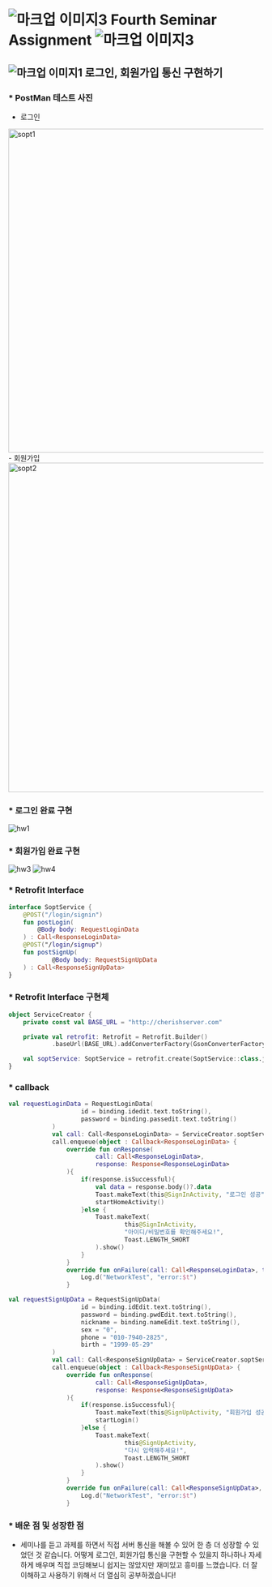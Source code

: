 # ![마크업 이미지3](https://user-images.githubusercontent.com/80473521/118394517-1e93bd80-b680-11eb-9fb1-a14cb453e3ba.jpg) Fourth Seminar Assignment ![마크업 이미지3](https://user-images.githubusercontent.com/80473521/118394517-1e93bd80-b680-11eb-9fb1-a14cb453e3ba.jpg)


## ![마크업 이미지1](https://user-images.githubusercontent.com/80473521/118394520-1fc4ea80-b680-11eb-9641-df4063f3f257.jpg) 로그인, 회원가입 통신 구현하기

### * PostMan 테스트 사진
- 로그인
<img width="639" alt="sopt1" src="https://user-images.githubusercontent.com/80473521/118395630-530a7800-b686-11eb-95f8-1f14599ab8fc.PNG">
- 회원가입
<img width="650" alt="sopt2" src="https://user-images.githubusercontent.com/80473521/118395632-53a30e80-b686-11eb-95da-1c1a0113e378.PNG">

### * 로그인 완료 구현

![hw1](https://user-images.githubusercontent.com/80473521/118397158-9fa58180-b68d-11eb-89cc-160ebcfdd233.jpg)


### * 회원가입 완료 구현

![hw3](https://user-images.githubusercontent.com/80473521/118397159-9fa58180-b68d-11eb-963f-f39b363413e8.jpg)
![hw4](https://user-images.githubusercontent.com/80473521/118397157-9f0ceb00-b68d-11eb-95e0-4006a5d225ca.jpg)

### * Retrofit Interface
```kotlin
interface SoptService {
    @POST("/login/signin")
    fun postLogin(
        @Body body: RequestLoginData
    ) : Call<ResponseLoginData>
    @POST("/login/signup")
    fun postSignUp(
            @Body body: RequestSignUpData
    ) : Call<ResponseSignUpData>
}
```
### * Retrofit Interface 구현체
```kotlin
object ServiceCreator {
    private const val BASE_URL = "http://cherishserver.com"

    private val retrofit: Retrofit = Retrofit.Builder()
            .baseUrl(BASE_URL).addConverterFactory(GsonConverterFactory.create()).build()

    val soptService: SoptService = retrofit.create(SoptService::class.java)
}
```
### * callback
```kotlin
val requestLoginData = RequestLoginData(
                    id = binding.idedit.text.toString(),
                    password = binding.passedit.text.toString()
            )
            val call: Call<ResponseLoginData> = ServiceCreator.soptService.postLogin(requestLoginData)
            call.enqueue(object : Callback<ResponseLoginData> {
                override fun onResponse(
                        call: Call<ResponseLoginData>,
                        response: Response<ResponseLoginData>
                ){
                    if(response.isSuccessful){
                        val data = response.body()?.data
                        Toast.makeText(this@SignInActivity, "로그인 성공", Toast.LENGTH_SHORT).show()
                        startHomeActivity()
                    }else {
                        Toast.makeText(
                                this@SignInActivity,
                                "아이디/비밀번호를 확인해주세요!",
                                Toast.LENGTH_SHORT
                        ).show()
                    }
                }
                override fun onFailure(call: Call<ResponseLoginData>, t:Throwable){
                    Log.d("NetworkTest", "error:$t")
                }
```
``` kotlin
val requestSignUpData = RequestSignUpData(
                    id = binding.idEdit.text.toString(),
                    password = binding.pwdEdit.text.toString(),
                    nickname = binding.nameEdit.text.toString(),
                    sex = "0",
                    phone = "010-7940-2825",
                    birth = "1999-05-29"
            )
            val call: Call<ResponseSignUpData> = ServiceCreator.soptService.postSignUp(requestSignUpData)
            call.enqueue(object : Callback<ResponseSignUpData> {
                override fun onResponse(
                        call: Call<ResponseSignUpData>,
                        response: Response<ResponseSignUpData>
                ){
                    if(response.isSuccessful){
                        Toast.makeText(this@SignUpActivity, "회원가입 성공", Toast.LENGTH_SHORT).show()
                        startLogin()
                    }else {
                        Toast.makeText(
                                this@SignUpActivity,
                                "다시 입력해주세요!",
                                Toast.LENGTH_SHORT
                        ).show()
                    }
                }
                override fun onFailure(call: Call<ResponseSignUpData>, t:Throwable){
                    Log.d("NetworkTest", "error:$t")
                }
```
### * 배운 점 및 성장한 점
- 세미나를 듣고 과제를 하면서 직접 서버 통신을 해볼 수 있어 한 층 더 성장할 수 있었던 것 같습니다. 어떻게 로그인, 회원가입 통신을 구현할 수 있을지 하나하나 자세하게 배우며 직접 코딩해보니 쉽지는 않았지만 재미있고 흥미를 느꼈습니다. 더 잘 이해하고 사용하기 위해서 더 열심히 공부하겠습니다!
